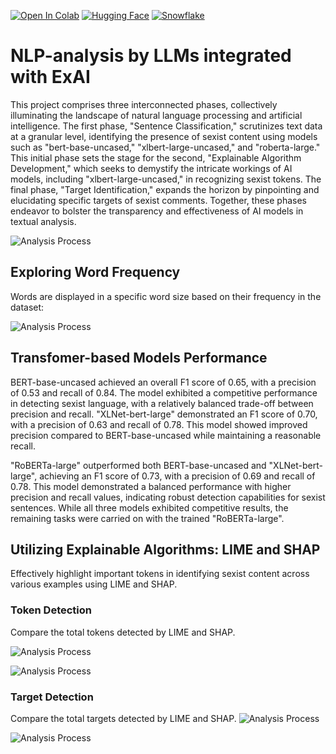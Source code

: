 [![Open In Colab](https://colab.research.google.com/assets/colab-badge.svg)](https://colab.research.google.com/drive/1mXsE_ooTJyO3xl99o6Oyp8P2mbXOD638#scrollTo=_S3iN__8DgNg)
[![Hugging Face](https://img.shields.io/badge/Hugging%20Face-Transformers-green)](https://huggingface.co/)
[![Snowflake](https://img.shields.io/badge/Snowflake-Ready-brightgreen)](https://www.snowflake.com/)
# NLP-analysis by LLMs integrated with ExAI
This project comprises three interconnected phases, collectively illuminating the landscape of natural language processing and artificial intelligence. The first phase, "Sentence Classification," scrutinizes text data at a granular level, identifying the presence of sexist content using models such as "bert-base-uncased," "xlbert-large-uncased," and "roberta-large." 
This initial phase sets the stage for the second, "Explainable Algorithm Development," which seeks to demystify the intricate workings of AI models, including "xlbert-large-uncased," in recognizing sexist tokens. 
The final phase, "Target Identification," expands the horizon by pinpointing and elucidating specific targets of sexist comments. Together, these phases endeavor to bolster the transparency and effectiveness of AI models in textual analysis.

![Analysis Process](https://github.com/msbeigi/NLP-analysis/blob/main/img/process-layout.jpg)

## Exploring Word Frequency 
Words are displayed in a specific word size based on their frequency in the dataset:

![Analysis Process](https://github.com/msbeigi/NLP-analysis/blob/main/img/word-freq.png)
## Transfomer-based Models Performance
BERT-base-uncased achieved an overall F1 score of 0.65, with a precision of 0.53 and recall of 0.84. The model exhibited a competitive performance in detecting sexist language, with a relatively balanced trade-off between precision and recall. "XLNet-bert-large" demonstrated an F1 score of 0.70, with a precision of 0.63 and recall of 0.78. This model showed improved precision compared to BERT-base-uncased while maintaining a reasonable recall.

"RoBERTa-large" outperformed both BERT-base-uncased and "XLNet-bert-large", achieving an F1 score of 0.73, with a precision of 0.69 and recall of 0.78. This model demonstrated a balanced performance with higher precision and recall values, indicating robust detection capabilities for sexist sentences. While all three models exhibited competitive results, the remaining tasks were carried on with the trained "RoBERTa-large".

## Utilizing Explainable Algorithms: LIME and SHAP
Effectively highlight important tokens in identifying sexist content across various examples using LIME and SHAP.

### Token Detection
Compare the total tokens detected by LIME and SHAP.

![Analysis Process](https://github.com/msbeigi/NLP-analysis/blob/main/img/Total%20Tokens%20Comparison%20of%20LIME%20and%20SHAP.png)

![Analysis Process](https://github.com/msbeigi/NLP-analysis/blob/main/img/Token%20F1%20of%20LIME%20and%20SHAP.png)
### Target Detection
Compare the total targets detected by LIME and SHAP.
![Analysis Process](https://github.com/msbeigi/NLP-analysis/blob/main/img/Total%20Target%20Comparison%20of%20LIME%20and%20SHAP.png)

![Analysis Process](https://github.com/msbeigi/NLP-analysis/blob/main/img/Target%20F1%20of%20LIME%20and%20SHAP.png)
